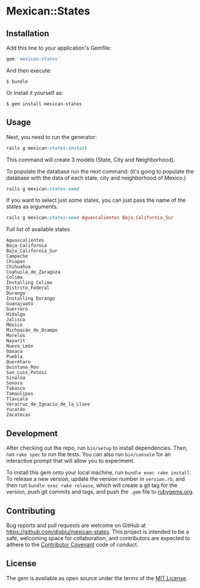 # Mexican::States

## Installation

Add this line to your application's Gemfile:

```ruby
gem 'mexican-states'
```

And then execute:

    $ bundle

Or install it yourself as:

    $ gem install mexican-states

## Usage

Next, you need to run the generator:

```ruby
rails g mexican:states:install
```

This command will create 3 models (State, City and Neighborhood).

To populate the database run the next command: (it's going to populate the database with the data of each state, city and neighborhood of Mexico.)

```ruby
rails g mexican:states:seed
```

If you want to select just some states, you can just pass the name of the states as arguments.

```ruby
rails g mexican:states:seed Aguascalientes Baja_California_Sur
```


Full list of available states
```
Aguascalientes
Baja_California
Baja_California_Sur
Campeche
Chiapas
Chihuahua
Coahuila_de_Zaragoza
Colima
Installing Colima
Distrito_Federal
Durango
Installing Durango
Guanajuato
Guerrero
Hidalgo
Jalisco
México
Michoacán_de_Ocampo
Morelos
Nayarit
Nuevo_León
Oaxaca
Puebla
Querétaro
Quintana_Roo
San_Luis_Potosí
Sinaloa
Sonora
Tabasco
Tamaulipas
Tlaxcala
Veracruz_de_Ignacio_de_la_Llave
Yucatán
Zacatecas
```

## Development

After checking out the repo, run `bin/setup` to install dependencies. Then, run `rake spec` to run the tests. You can also run `bin/console` for an interactive prompt that will allow you to experiment.

To install this gem onto your local machine, run `bundle exec rake install`. To release a new version, update the version number in `version.rb`, and then run `bundle exec rake release`, which will create a git tag for the version, push git commits and tags, and push the `.gem` file to [rubygems.org](https://rubygems.org).

## Contributing

Bug reports and pull requests are welcome on GitHub at https://github.com/disblu/mexican-states. This project is intended to be a safe, welcoming space for collaboration, and contributors are expected to adhere to the [Contributor Covenant](http://contributor-covenant.org) code of conduct.


## License

The gem is available as open source under the terms of the [MIT License](http://opensource.org/licenses/MIT).

